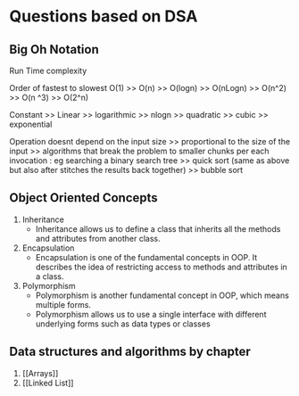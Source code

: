 # Questions based on DSA

## Big Oh Notation

Run Time complexity

Order of fastest to slowest 
O(1) >> O(n) >> O(logn) >> O(nLogn) >> O(n^2) >> O(n ^3) >> O(2^n)

Constant >> Linear >> logarithmic >> nlogn >> quadratic >> cubic >> exponential

Operation doesnt depend on the input size >> proportional to the size of the
input >> algorithms that break the problem to smaller chunks per each invocation
: eg searching a binary search tree >> quick sort (same as above but also after
stitches the results back together) >> bubble sort

## Object Oriented Concepts

1. Inheritance
    - Inheritance allows us to define a class that inherits all the methods and
    attributes from another class.
2. Encapsulation
    - Encapsulation is one of the fundamental concepts in OOP. It
    describes the idea of restricting access to methods and attributes in a class.
3. Polymorphism
    - Polymorphism is another fundamental concept in OOP, which
    means multiple forms.
    - Polymorphism allows us to use a single interface with
    different underlying forms such as data types or classes

## Data structures and algorithms by chapter

1. [[Arrays]]
2. [[Linked List]]